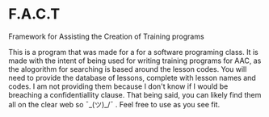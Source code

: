 # F.A.C.T
Framework for Assisting the Creation of Training programs

This is a program that was made for a for a software programing class.
It is made with the intent of being used for writing training programs for AAC, as the alogorithm for searching is based around the lesson codes.
You will need to provide the database of lessons, complete with lesson names and codes. I am not providing them because I don't know if I would be breaching a confidentiallity clause. 
That being said, you can likely find them all on the clear web so ¯\_(ツ)_/¯  .
Feel free to use as you see fit.

